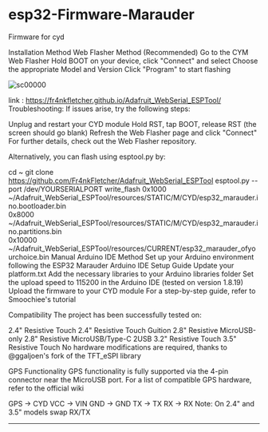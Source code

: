 # esp32-Firmware-Marauder
Firmware for cyd



Installation Method
Web Flasher Method (Recommended)
Go to the CYM Web Flasher
Hold BOOT on your device, click "Connect" and select
Choose the appropriate Model and Version
Click "Program" to start flashing

![sc00000](https://github.com/user-attachments/assets/0bcd14e3-a52e-43d0-b5b9-530482234f27)

link : https://fr4nkfletcher.github.io/Adafruit_WebSerial_ESPTool/
Troubleshooting:
If issues arise, try the following steps:

Unplug and restart your CYD module
Hold RST, tap BOOT, release RST (the screen should go blank)
Refresh the Web Flasher page and click "Connect"
For further details, check out the Web Flasher repository.

Alternatively, you can flash using esptool.py by:

cd ~
git clone https://github.com/Fr4nkFletcher/Adafruit_WebSerial_ESPTool
esptool.py --port /dev/YOURSERIALPORT write_flash 0x1000 ~/Adafruit_WebSerial_ESPTool/resources/STATIC/M/CYD/esp32_marauder.ino.bootloader.bin \
0x8000 ~/Adafruit_WebSerial_ESPTool/resources/STATIC/M/CYD/esp32_marauder.ino.partitions.bin \
0x10000 ~/Adafruit_WebSerial_ESPTool/resources/CURRENT/esp32_marauder_ofyourchoice.bin
Manual Arduino IDE Method
Set up your Arduino environment following the ESP32 Marauder Arduino IDE Setup Guide
Update your platform.txt
Add the necessary libraries to your Arduino libraries folder
Set the upload speed to 115200 in the Arduino IDE (tested on version 1.8.19)
Upload the firmware to your CYD module
For a step-by-step guide, refer to Smoochiee's tutorial

Compatibility
The project has been successfully tested on:

2.4" Resistive Touch
2.4" Resistive Touch Guition
2.8" Resistive MicroUSB-only
2.8" Resistive MicroUSB/Type-C 2USB
3.2" Resistive Touch
3.5" Resistive Touch
No hardware modifications are required, thanks to @ggaljoen's fork of the TFT_eSPI library

GPS Functionality
GPS functionality is fully supported via the 4-pin connector near the MicroUSB port. For a list of compatible GPS hardware, refer to the official wiki

GPS	->	CYD
VCC	->	VIN
GND	->	GND
TX	->	TX
RX	->	RX
Note: On 2.4" and 3.5" models swap RX/TX

****
